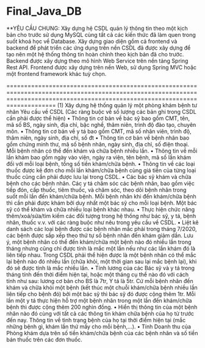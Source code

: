 # Final_Java_DB

**YÊU CẦU CHUNG: 
Xây dựng hệ CSDL quản lý thông tin theo một kịch bản cho trước sử dụng MySQL cùng tất cả các kiến thức đã làm quen trong suốt khoá học về Database.
Xây dựng giao diện gồm cả frontend và backend để phát triển các ứng dụng trên nền CSDL đã được xây dựng để tạo nên một hệ thống thông tin hoàn chỉnh theo kịch bản đã cho trước. Backend được xây dựng theo mô hình Web Service trên nền tảng Spring Rest API. Frontend được xây dựng trên nền Web, sử dụng Spring MVC hoặc một frontend framework khác tuỳ chọn.

================================================================================================================================================================================
(1) Xây dựng hệ thống quản lý một phòng khám bệnh tư nhân
Yêu cầu về CSDL (Các ràng buộc về số lượng các bản ghi trong CSDL cần phải được thể hiện)
• Thông tin cơ bản về bác sỹ bao gồm CMT, tên, mã số BS, ngày sinh, địa chỉ, bậc nghề, thâm niên, trình độ đào tạo, chuyên môn. 
• Thông tin cơ bản về y tá bao gồm CMT, mã số nhân viên, trình độ, thâm niên, ngày sinh, địa chỉ, số đt
• Thông tin cơ bản về bệnh nhân bao gồm chứng minh thư, mã số bệnh nhân, ngày sinh, địa chỉ, số điện thoại. Mỗi bệnh nhân có thể đến khám và chữa bệnh nhiều lần. 
• Thông tin về mỗi lần khám bao gồm ngày vào viện, ngày ra viện, tên bệnh, mã số lần khám đối với mỗi loại bệnh, tổng số tiền khám/chữa bệnh. 
• Thông tin về các loại thuốc được kê đơn cho mỗi lần khám/chữa bệnh cùng giá tiền của từng loại thuốc cũng cần phải được lưu lại trong CSDL.
• Các bác sỹ khám và chữa bệnh cho các bệnh nhân. Các y tá chăm sóc các bệnh nhân, bao gồm việc tiếp đón, cấp thuốc, tiêm thuốc, và chăm sóc, theo dõi bệnh nhân trong suốt mỗi lần đến khám/chữa bệnh. Mỗi bệnh nhân khi đến khám/chữa bệnh thì cần phải được khám bởi duy nhất một bác sỹ cho mỗi loại bệnh. Một bác sỹ có thể khám và chữa nhiều loại bệnh khác nhau.
• Thực hiện chức năng thêm/xoá/sửa/tìm kiếm các đối tượng trong hệ thống như bác sỹ, y tá, bệnh nhân, thuốc v.v. với các ràng buộc như nêu trong yêu cầu về CSDL.
• Liệt kê danh sách các loại bệnh được các bệnh nhân mắc phải trong tháng 7/2020, các bệnh được sắp xếp theo thứ tự số bệnh nhân đến khám giảm dần. Lưu ý, một bệnh nhân có thể đến khám/chữa một bệnh nào đó nhiều lần trong tháng nhưng cũng chỉ được tính là mắc một lần nếu như các lần khám đó là liên tiếp nhau. Trong CSDL phải thể hiện được là một bệnh nhân có thể mắc lại bệnh nào đó nhiều lần (chữa khỏi, một thời gian sau lại mắc bệnh lại), khi đó sẽ được tính là mắc nhiều lần.
• Tính lương của các Bác sỹ và y tá trong tháng tính đến thời điểm hiện tại, hoặc một tháng cụ thể nào đó với cách tính như sau: lương cơ bản cho BS là 7tr, Y tá là 5tr. Cứ mỗi bệnh nhân đến khám và chữa khỏi một bệnh (kết thúc một chuỗi khám/chữa bệnh nhiều lần liên tiếp cho bệnh đó) bởi một bác sỹ thì bác sỹ đó được cộng thêm 1tr. Mỗi lần một y tá thực hiện hỗ trợ một bệnh nhân trong một lần đến khám/chữa bệnh thì được cộng thêm 200 nghìn đồng.
• Hiển thị thông tin của một bệnh nhân nào đó cùng với tất cả các thông tin khám chữa bệnh của họ từ trước đến nay. Thông tin về tình trạng bệnh của họ tại thời điểm hiện tại (mắc những bệnh gì, khám lần thứ mấy cho mỗi bệnh,…).
• Tính Doanh thu của Phòng khám dựa trên số tiền khám/chữa bệnh của các bệnh nhân và số tiền bán thuốc trên các đơn thuốc.
